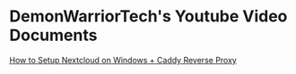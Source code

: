 # DemonWarriorTech's Youtube Video Documents

[How to Setup Nextcloud on Windows + Caddy Reverse Proxy](https://www.youtube.com/watch?v=hnhnISq73Pg)
